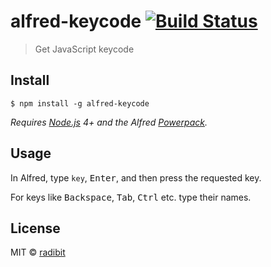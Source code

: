 # alfred-keycode [![Build Status](https://travis-ci.org/radibit/alfred-keycode.svg?branch=master)](https://travis-ci.org/radibit/alfred-keycode)

> Get JavaScript keycode


## Install

```
$ npm install -g alfred-keycode
```

*Requires [Node.js](https://nodejs.org) 4+ and the Alfred [Powerpack](https://www.alfredapp.com/powerpack/).*


## Usage

In Alfred, type `key`, <kbd>Enter</kbd>, and then press the requested key.

For keys like <kbd>Backspace</kbd>, <kbd>Tab</kbd>, <kbd>Ctrl</kbd> etc. type their names.


## License

MIT © [radibit](http://radibit.com)

